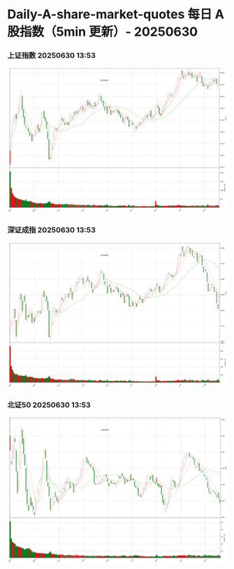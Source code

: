 
# Daily-A-share-market-quotes 每日 A 股指数（5min 更新）- 20250630

### 上证指数 20250630 13:53
![](./fig/2025/6/20250630-sh000001.png)

### 深证成指 20250630 13:53
![](./fig/2025/6/20250630-sz399001.png)

### 北证50 20250630 13:53
![](./fig/2025/6/20250630-bj899050.png)
